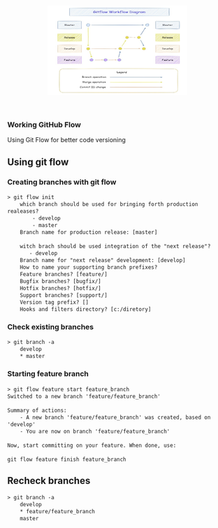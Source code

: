 <p align="center">
  <a href="https://github.com/alepmedeiros/laughing-succotash/blob/master/public/git-release-branch.jpg">
    <img alt="diagram" src="https://github.com/alepmedeiros/laughing-succotash/blob/master/public/git-release-branch.jpg" width="320" height="205">
  </a>  
</p><br>

### Working GitHub Flow 
Using Git Flow for better code versioning

## Using git flow

### Creating branches with git flow

    > git flow init
        which branch should be used for bringing forth production realeases?
            - develop
            - master
        Branch name for production release: [master]

        witch brach should be used integration of the "next release"?
           - develop
        Branch name for "next release" development: [develop]
        How to name your supporting branch prefixes?
        Feature branches? [feature/]
        Bugfix branches? [bugfix/]
        Hotfix branches? [hotfix/]
        Support branches? [support/]
        Version tag prefix? []
        Hooks and filters directory? [c:/diretory]

### Check existing branches

    > git branch -a
        develop
        * master

### Starting feature branch

    > git flow feature start feature_branch
    Switched to a new branch 'feature/feature_branch'

    Summary of actions:
        - A new branch 'feature/feature_branch' was created, based on 'develop'
        - You are now on branch 'feature/feature_branch'

    Now, start committing on your feature. When done, use:

    git flow feature finish feature_branch

## Recheck branches

    > git branch -a
        develop
        * feature/feature_branch
        master
